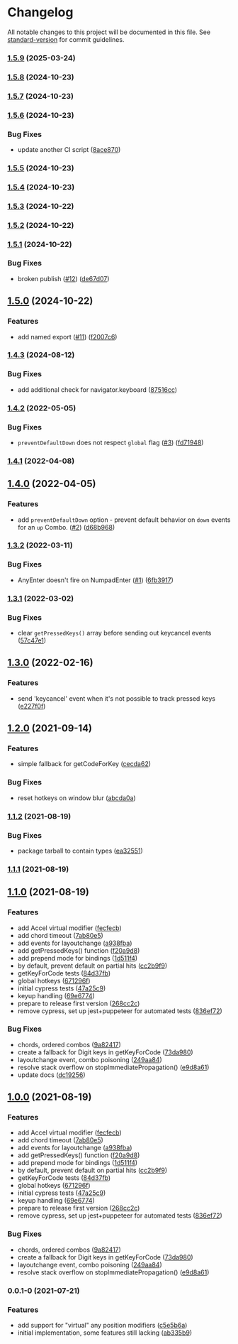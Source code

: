 # Changelog

All notable changes to this project will be documented in this file. See [standard-version](https://github.com/conventional-changelog/standard-version) for commit guidelines.

### [1.5.9](https://github.com/nrkno/sorensen/compare/v1.5.8...v1.5.9) (2025-03-24)

### [1.5.8](https://github.com/nrkno/sorensen/compare/v1.5.7...v1.5.8) (2024-10-23)

### [1.5.7](https://github.com/nrkno/sorensen/compare/v1.5.6...v1.5.7) (2024-10-23)

### [1.5.6](https://github.com/nrkno/sorensen/compare/v1.5.5...v1.5.6) (2024-10-23)


### Bug Fixes

* update another CI script ([8ace870](https://github.com/nrkno/sorensen/commit/8ace8709414ab25149d2fab6624ed488455cee38))

### [1.5.5](https://github.com/nrkno/sorensen/compare/v1.5.4...v1.5.5) (2024-10-23)

### [1.5.4](https://github.com/nrkno/sorensen/compare/v1.5.3...v1.5.4) (2024-10-23)

### [1.5.3](https://github.com/nrkno/sorensen/compare/v1.5.2...v1.5.3) (2024-10-22)

### [1.5.2](https://github.com/nrkno/sorensen/compare/v1.5.1...v1.5.2) (2024-10-22)

### [1.5.1](https://github.com/nrkno/sorensen/compare/v1.5.0...v1.5.1) (2024-10-22)


### Bug Fixes

* broken publish ([#12](https://github.com/nrkno/sorensen/issues/12)) ([de67d07](https://github.com/nrkno/sorensen/commit/de67d071ac11a2da152fca9afdfd3b9e0f68b81d))

## [1.5.0](https://github.com/nrkno/sorensen/compare/v1.4.3...v1.5.0) (2024-10-22)


### Features

* add named export ([#11](https://github.com/nrkno/sorensen/issues/11)) ([f2007c6](https://github.com/nrkno/sorensen/commit/f2007c69c218f9632dd3188d7f6b6584ff76c899))

### [1.4.3](https://github.com/nrkno/sorensen/compare/v1.4.2...v1.4.3) (2024-08-12)


### Bug Fixes

* add additional check for navigator.keyboard ([87516cc](https://github.com/nrkno/sorensen/commit/87516cc22823931d680644bcbb24c4dde181a273))

### [1.4.2](https://github.com/nrkno/sorensen/compare/v1.4.1...v1.4.2) (2022-05-05)


### Bug Fixes

* `preventDefaultDown` does not respect `global` flag ([#3](https://github.com/nrkno/sorensen/issues/3)) ([fd71948](https://github.com/nrkno/sorensen/commit/fd719486679d0963df562c238658e09d12eea2a8))

### [1.4.1](https://github.com/nrkno/sorensen/compare/v1.4.0...v1.4.1) (2022-04-08)

## [1.4.0](https://github.com/nrkno/sorensen/compare/v1.3.2...v1.4.0) (2022-04-05)


### Features

* add `preventDefaultDown` option - prevent default behavior on `down` events for an `up` Combo. ([#2](https://github.com/nrkno/sorensen/issues/2)) ([d68b968](https://github.com/nrkno/sorensen/commit/d68b96871ee82a2578d839393969047f3152834b))

### [1.3.2](https://github.com/nrkno/sorensen/compare/v1.3.1...v1.3.2) (2022-03-11)


### Bug Fixes

* AnyEnter doesn't fire on NumpadEnter ([#1](https://github.com/nrkno/sorensen/issues/1)) ([6fb3917](https://github.com/nrkno/sorensen/commit/6fb3917718d1a3333ffbe1da8ae728add179a6d6))

### [1.3.1](https://github.com/nrkno/sorensen/compare/v1.3.0...v1.3.1) (2022-03-02)


### Bug Fixes

* clear `getPressedKeys()` array before sending out keycancel events ([57c47e1](https://github.com/nrkno/sorensen/commit/57c47e1d6dd76299917738d203479ed7226f1d32))

## [1.3.0](https://github.com/nrkno/sorensen/compare/v1.2.0...v1.3.0) (2022-02-16)


### Features

* send 'keycancel' event when it's not possible to track pressed keys ([e227f0f](https://github.com/nrkno/sorensen/commit/e227f0f526b6dad7c48124b9ce1afb9b70ae4354))

## [1.2.0](https://github.com/nrkno/simonsson/compare/v1.1.2...v1.2.0) (2021-09-14)


### Features

* simple fallback for getCodeForKey ([cecda62](https://github.com/nrkno/simonsson/commit/cecda62a717db9b02d7a2f4f09bb900efb51f581))


### Bug Fixes

* reset hotkeys on window blur ([abcda0a](https://github.com/nrkno/simonsson/commit/abcda0a660b6fc02f23d06746de04749d91982a0))

### [1.1.2](https://github.com/nrkno/simonsson/compare/v1.1.1...v1.1.2) (2021-08-19)


### Bug Fixes

* package tarball to contain types ([ea32551](https://github.com/nrkno/simonsson/commit/ea3255151ce402808419f856a20017ab6644f74d))

### [1.1.1](https://github.com/nrkno/simonsson/compare/v1.1.0...v1.1.1) (2021-08-19)

## [1.1.0](https://github.com/nrkno/simonsson/compare/v0.0.1-0...v1.1.0) (2021-08-19)


### Features

* add Accel virtual modifier ([fecfecb](https://github.com/nrkno/simonsson/commit/fecfecb066b73c32696395811e5fdc5597092496))
* add chord timeout ([7ab80e5](https://github.com/nrkno/simonsson/commit/7ab80e510acd214426b1af39ba3d6b5e27fa2e50))
* add events for layoutchange ([a938fba](https://github.com/nrkno/simonsson/commit/a938fbaa390724cc365867762fa078f02d20dbdb))
* add getPressedKeys() function ([f20a9d8](https://github.com/nrkno/simonsson/commit/f20a9d8510f5dd416439dd2b3ee83ba7e16bba89))
* add prepend mode for bindings ([1d511f4](https://github.com/nrkno/simonsson/commit/1d511f4da31bc4e6a6c3459c8a8f697027d2ee28))
* by default, prevent default on partial hits ([cc2b9f9](https://github.com/nrkno/simonsson/commit/cc2b9f9559fb51994846394df2a5db6cd2bb4f7d))
* getKeyForCode tests ([84d37fb](https://github.com/nrkno/simonsson/commit/84d37fb368da844289fcb64265e702b94a8bfc00))
* global hotkeys ([671296f](https://github.com/nrkno/simonsson/commit/671296f9c4dc71bb7172c9b65cad75016b6a2712))
* initial cypress tests ([47a25c9](https://github.com/nrkno/simonsson/commit/47a25c931e746f784fd4b0071c777be4bbb72ff8))
* keyup handling ([69e6774](https://github.com/nrkno/simonsson/commit/69e6774145ce8064096f0d7c3a37614b11fb64f2))
* prepare to release first version ([268cc2c](https://github.com/nrkno/simonsson/commit/268cc2c4bbe622240e166fd48f592e9cb03aaae4))
* remove cypress, set up jest+puppeteer for automated tests ([836ef72](https://github.com/nrkno/simonsson/commit/836ef7285ee9fc3e1e4753ae7ad3729443ae6e50))


### Bug Fixes

* chords, ordered combos ([9a82417](https://github.com/nrkno/simonsson/commit/9a824179a4e46f757aa19e349e9d7701378e6326))
* create a fallback for Digit keys in getKeyForCode ([73da980](https://github.com/nrkno/simonsson/commit/73da9809ba196bb79adef852fbb3a18f1a25d611))
* layoutchange event, combo poisoning ([249aa84](https://github.com/nrkno/simonsson/commit/249aa847ff360f46e552a17e4016a9cff1dcbeb4))
* resolve stack overflow on stopImmediatePropagation() ([e9d8a61](https://github.com/nrkno/simonsson/commit/e9d8a61e942a96d143e560eb1f31f2bef2947b89))
* update docs ([dc19256](https://github.com/nrkno/simonsson/commit/dc19256bb3d5163b03bb72e42868982cdbd9cd8f))

## [1.0.0](https://github.com/nrkno/simonsson/compare/v0.0.1-0...v1.0.0) (2021-08-19)


### Features

* add Accel virtual modifier ([fecfecb](https://github.com/nrkno/simonsson/commit/fecfecb066b73c32696395811e5fdc5597092496))
* add chord timeout ([7ab80e5](https://github.com/nrkno/simonsson/commit/7ab80e510acd214426b1af39ba3d6b5e27fa2e50))
* add events for layoutchange ([a938fba](https://github.com/nrkno/simonsson/commit/a938fbaa390724cc365867762fa078f02d20dbdb))
* add getPressedKeys() function ([f20a9d8](https://github.com/nrkno/simonsson/commit/f20a9d8510f5dd416439dd2b3ee83ba7e16bba89))
* add prepend mode for bindings ([1d511f4](https://github.com/nrkno/simonsson/commit/1d511f4da31bc4e6a6c3459c8a8f697027d2ee28))
* by default, prevent default on partial hits ([cc2b9f9](https://github.com/nrkno/simonsson/commit/cc2b9f9559fb51994846394df2a5db6cd2bb4f7d))
* getKeyForCode tests ([84d37fb](https://github.com/nrkno/simonsson/commit/84d37fb368da844289fcb64265e702b94a8bfc00))
* global hotkeys ([671296f](https://github.com/nrkno/simonsson/commit/671296f9c4dc71bb7172c9b65cad75016b6a2712))
* initial cypress tests ([47a25c9](https://github.com/nrkno/simonsson/commit/47a25c931e746f784fd4b0071c777be4bbb72ff8))
* keyup handling ([69e6774](https://github.com/nrkno/simonsson/commit/69e6774145ce8064096f0d7c3a37614b11fb64f2))
* prepare to release first version ([268cc2c](https://github.com/nrkno/simonsson/commit/268cc2c4bbe622240e166fd48f592e9cb03aaae4))
* remove cypress, set up jest+puppeteer for automated tests ([836ef72](https://github.com/nrkno/simonsson/commit/836ef7285ee9fc3e1e4753ae7ad3729443ae6e50))


### Bug Fixes

* chords, ordered combos ([9a82417](https://github.com/nrkno/simonsson/commit/9a824179a4e46f757aa19e349e9d7701378e6326))
* create a fallback for Digit keys in getKeyForCode ([73da980](https://github.com/nrkno/simonsson/commit/73da9809ba196bb79adef852fbb3a18f1a25d611))
* layoutchange event, combo poisoning ([249aa84](https://github.com/nrkno/simonsson/commit/249aa847ff360f46e552a17e4016a9cff1dcbeb4))
* resolve stack overflow on stopImmediatePropagation() ([e9d8a61](https://github.com/nrkno/simonsson/commit/e9d8a61e942a96d143e560eb1f31f2bef2947b89))

### 0.0.1-0 (2021-07-21)


### Features

* add support for "virtual" any position modifiers ([c5e5b6a](https://github.com/nrkno/simonsson/commit/c5e5b6a0e45229608c2f6be7203cfe417708f063))
* initial implementation, some features still lacking ([ab335b9](https://github.com/nrkno/simonsson/commit/ab335b9b84505f104c84c33c94df494ceac39e3c))
